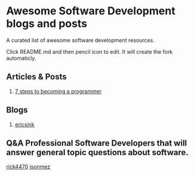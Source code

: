 Awesome Software Development blogs and posts
==================

A curated list of awesome software development resources.

Click README.md and then pencil icon to edit. It will create the fork automaticly.

## Articles & Posts
  1. [7 steps to becoming a programmer](http://codewithintent.com/7-steps-to-becoming-a-programmer/)

## Blogs
  1. [ericsink](http://ericsink.com/)

## Q&A Professional Software Developers that will answer general topic questions about software.
[rick4470](https://twitter.com/rick4470)
[jsonmez](https://twitter.com/jsonmez)
